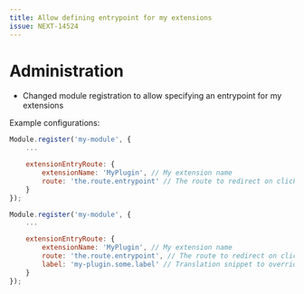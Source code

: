 ```yaml
---
title: Allow defining entrypoint for my extensions
issue: NEXT-14524
---
```

# Administration
* Changed module registration to allow specifying an entrypoint for my extensions

Example configurations:

```js
Module.register('my-module', {
    ...

    extensionEntryRoute: {
        extensionName: 'MyPlugin', // My extension name
        route: 'the.route.entrypoint' // The route to redirect on click on the Open app link
    }
});
```


```js
Module.register('my-module', {
    ...

    extensionEntryRoute: {
        extensionName: 'MyPlugin', // My extension name
        route: 'the.route.entrypoint', // The route to redirect on click on the Open app link
        label: 'my-plugin.some.label' // Translation snippet to override the label of the link
    }
});
```


